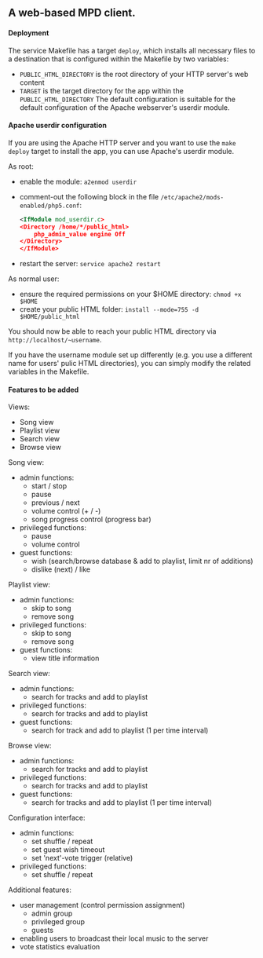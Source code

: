 ## A web-based MPD client. ##


#### Deployment ####
The service Makefile has a target `deploy`, which installs all necessary files to a destination
that is configured within the Makefile by two variables:
*	`PUBLIC_HTML_DIRECTORY` is the root directory of your HTTP server's web content
*	`TARGET` is the target directory for the app within the `PUBLIC_HTML_DIRECTORY`
The default configuration is suitable for the default configuration of the Apache webserver's
userdir module.



#### Apache userdir configuration ####
If you are using the Apache HTTP server and you want to use the `make deploy` target to install the
app, you can use Apache's userdir module.

As root:
*	enable the module: `a2enmod userdir`
*	comment-out the following block in the file `/etc/apache2/mods-enabled/php5.conf`:

    ```xml
    <IfModule mod_userdir.c>
    <Directory /home/*/public_html>
        php_admin_value engine Off
    </Directory>
    </IfModule>
    ```

*	restart the server: `service apache2 restart`

As normal user:
*	ensure the required permissions on your $HOME directory: `chmod +x $HOME`
*	create your public HTML folder: `install --mode=755 -d $HOME/public_html`

You should now be able to reach your public HTML directory via `http://localhost/~username`.

If you have the username module set up differently (e.g. you use a different name for users' pulic
HTML directories), you can simply modify the related variables in the Makefile.


#### Features to be added ####

Views:

* Song view
* Playlist view
* Search view
* Browse view


Song view:

* admin functions:
	+ start / stop
	+ pause
	+ previous / next
	+ volume control (+ / -)
	+ song progress control (progress bar)
* privileged functions:
	+ pause
	+ volume control
* guest functions:
	+ wish (search/browse database & add to playlist, limit nr of additions)
	+ dislike (next) / like


Playlist view:

* admin functions:
	+ skip to song
	+ remove song
* privileged functions:
	+ skip to song
	+ remove song
* guest functions:
	+ view title information


Search view:

* admin functions:
	+ search for tracks and add to playlist
* privileged functions:
	+ search for tracks and add to playlist
* guest functions:
	+ search for track and add to playlist (1 per time interval)


Browse view:

* admin functions:
	+ search for tracks and add to playlist
* privileged functions:
	+ search for tracks and add to playlist
* guest functions:
	+ search for tracks and add to playlist (1 per time interval)


Configuration interface:

* admin functions:
	+ set shuffle / repeat
	+ set guest wish timeout
	+ set 'next'-vote trigger (relative)
* privileged functions:
	+ set shuffle / repeat


Additional features:

* user management (control permission assignment)
	+ admin group
	+ privileged group
	+ guests 
* enabling users to broadcast their local music to the server
* vote statistics evaluation
